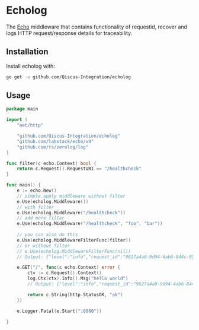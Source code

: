 # Echolog
The [Echo](https://github.com/labstack/echo) middleware that contains functionality of requestid, recover and logs HTTP request/response details for traceability.

## Installation
Install echolog with:

```sh
go get -u github.com/Qiscus-Integration/echolog
```

## Usage
```go
package main

import (
	"net/http"

	"github.com/Qiscus-Integration/echolog"
	"github.com/labstack/echo/v4"
	"github.com/rs/zerolog/log"
)

func filter(c echo.Context) bool {
	return c.Request().RequestURI == "/healthcheck"
}

func main() {
	e := echo.New()
	// simple apply middleware without filter
	e.Use(echolog.Middleware())
	// with filter
	e.Use(echolog.Middleware("/healthcheck"))
	// add more filter
	e.Use(echolog.Middleware("/healthcheck", "foo", "bar"))
	
	// you can also do this
	e.Use(echolog.MiddlewareFilterFunc(filter))
	// or without filter
	// e.Use(echolog.MiddlewareFilterFunc(nil))
	// Output: {"level":"info","request_id":"9627a4a0-9d94-4ab6-844c-9599c0a15cd0","remote_ip":"[::1]:62542","host":"localhost:8080","method":"GET","path":"/","body":"","status_code":200,"latency":0,"tag":"request","time":"2023-02-19T14:07:37+07:00","message":"success"}

	e.GET("/", func(c echo.Context) error {
		ctx := c.Request().Context()
		log.Ctx(ctx).Info().Msg("hello world")
		// Output: {"level":"info","request_id":"9627a4a0-9d94-4ab6-844c-9599c0a15cd0","time":"2023-02-19T15:06:39+07:00","message":"hello world"}

		return c.String(http.StatusOK, "ok")
	})

	e.Logger.Fatal(e.Start(":8080"))

}

```